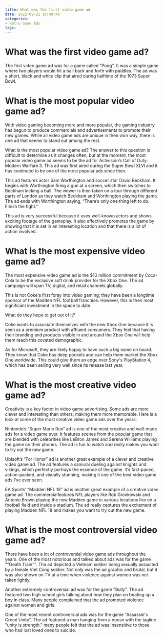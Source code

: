 ```yaml
---
title: What was the first video game ad
date: 2022-09-21 18:49:48
categories:
- Retro Game Ads
tags:
---
```



#  What was the first video game ad?

The first video game ad was for a game called "Pong". It was a simple game where two players would hit a ball back and forth with paddles. The ad was a short, black and white clip that aired during halftime of the 1973 Super Bowl.

#  What is the most popular video game ad?

With video gaming becoming more and more popular, the gaming industry has begun to produce commercials and advertisements to promote their new games. While all video game ads are unique in their own way, there is one ad that seems to stand out among the rest.

What is the most popular video game ad? The answer to this question is difficult to determine as it changes often, but at the moment, the most popular video game ad seems to be the ad for Activision’s Call of Duty: Modern Warfare 3. This ad was first aired during the Super Bowl XLVI and it has continued to be one of the most popular ads since then.

This ad features actor Sam Worthington and soccer star David Beckham. It begins with Worthington firing a gun at a screen, which then switches to Beckham kicking a ball. The viewer is then taken on a tour through different parts of London as they watch Beckham and Worthington playing the game. The ad ends with Worthington saying, “There’s only one thing left to do. Finish the fight.”

This ad is very successful because it uses well-known actors and shows exciting footage of the gameplay. It also effectively promotes the game by showing that it is set in an interesting location and that there is a lot of action involved.

#  What is the most expensive video game ad?

The most expensive video game ad is the $10 million commitment by Coca-Cola to be the exclusive soft drink provider for the Xbox One. The ad campaign will span TV, digital, and retail channels globally.

This is not Coke's first foray into video gaming; they have been a longtime sponsor of the Madden NFL football franchise. However, this is their most significant investment in the space to date.

What do they hope to get out of it?

Coke wants to associate themselves with the new Xbox One because it is seen as a premium product with affluent consumers. They feel that having their branding and products visible in and around the Xbox One will help them reach this coveted demographic.

As for Microsoft, they are likely happy to have such a big name on board. They know that Coke has deep pockets and can help them market the Xbox One worldwide. This could give them an edge over Sony's PlayStation 4, which has been selling very well since its release last year.

#  What is the most creative video game ad?

Creativity is a key factor in video game advertising. Some ads are more clever and interesting than others, making them more memorable. Here is a look at some of the most creative video game ads over the years.

Nintendo’s “Super Mario Run” ad is one of the most creative and well-made ads for a video game ever. It features scenes from the popular game that are blended with celebrities like LeBron James and Serena Williams playing the game on their phones. The ad is fun to watch and really makes you want to try out the new game.

Ubisoft’s “For Honor” ad is another great example of a clever and creative video game ad. The ad features a samurai dueling against knights and vikings, which perfectly portrays the essence of the game. It’s fast-paced, action-packed, and visually stunning, making it one of the best video game ads I’ve ever seen.

EA Sports’ “Madden NFL 18” ad is another great example of a creative video game ad. The commercialfeatures NFL players like Rob Gronkowski and Antonio Brown playing the new Madden game in various locations like on a football field and inside a stadium. The ad really captures the excitement of playing Madden NFL 18 and makes you want to try out the new game.

#  What is the most controversial video game ad?

There have been a lot of controversial video game ads throughout the years. One of the most notorious and talked about ads was for the game ""Death Train"". The ad depicted a Vietnam soldier being sexually assaulted by a female Viet Cong soldier. Not only was the ad graphic and brutal, but it was also shown on TV at a time when violence against women was not taken lightly.

Another extremely controversial ad was for the game "Bully". The ad featured two high school girls talking about how they plan on beating up a boy in class. Many people complained that the ad promoted violence against women and girls.

One of the most recent controversial ads was for the game "Assassin's Creed Unity". The ad featured a man hanging from a noose with the tagline "unity is strength." many people felt that the ad was insensitive to those who had lost loved ones to suicide.